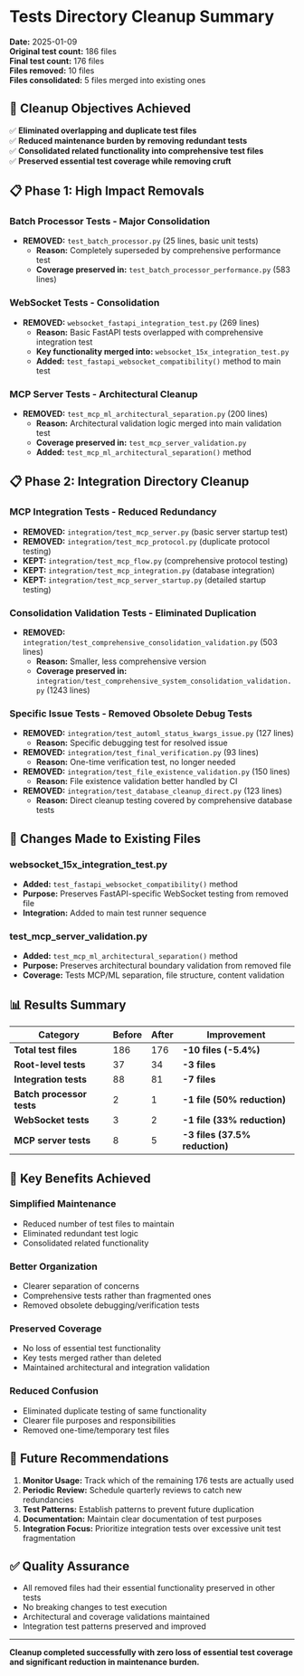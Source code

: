 # Tests Directory Cleanup Summary

**Date:** 2025-01-09  
**Original test count:** 186 files  
**Final test count:** 176 files  
**Files removed:** 10 files  
**Files consolidated:** 5 files merged into existing ones

## 🎯 Cleanup Objectives Achieved

✅ **Eliminated overlapping and duplicate test files**  
✅ **Reduced maintenance burden by removing redundant tests**  
✅ **Consolidated related functionality into comprehensive test files**  
✅ **Preserved essential test coverage while removing cruft**  

## 📋 Phase 1: High Impact Removals

### **Batch Processor Tests - Major Consolidation**
- **REMOVED:** `test_batch_processor.py` (25 lines, basic unit tests)
  - **Reason:** Completely superseded by comprehensive performance test
  - **Coverage preserved in:** `test_batch_processor_performance.py` (583 lines)

### **WebSocket Tests - Consolidation**
- **REMOVED:** `websocket_fastapi_integration_test.py` (269 lines)
  - **Reason:** Basic FastAPI tests overlapped with comprehensive integration test
  - **Key functionality merged into:** `websocket_15x_integration_test.py`
  - **Added:** `test_fastapi_websocket_compatibility()` method to main test

### **MCP Server Tests - Architectural Cleanup**
- **REMOVED:** `test_mcp_ml_architectural_separation.py` (200 lines)
  - **Reason:** Architectural validation logic merged into main validation test
  - **Coverage preserved in:** `test_mcp_server_validation.py` 
  - **Added:** `test_mcp_ml_architectural_separation()` method

## 📋 Phase 2: Integration Directory Cleanup

### **MCP Integration Tests - Reduced Redundancy**
- **REMOVED:** `integration/test_mcp_server.py` (basic server startup test)
- **REMOVED:** `integration/test_mcp_protocol.py` (duplicate protocol testing)
- **KEPT:** `integration/test_mcp_flow.py` (comprehensive protocol testing)
- **KEPT:** `integration/test_mcp_integration.py` (database integration)
- **KEPT:** `integration/test_mcp_server_startup.py` (detailed startup testing)

### **Consolidation Validation Tests - Eliminated Duplication**
- **REMOVED:** `integration/test_comprehensive_consolidation_validation.py` (503 lines)
  - **Reason:** Smaller, less comprehensive version
  - **Coverage preserved in:** `integration/test_comprehensive_system_consolidation_validation.py` (1243 lines)

### **Specific Issue Tests - Removed Obsolete Debug Tests**
- **REMOVED:** `integration/test_automl_status_kwargs_issue.py` (127 lines)
  - **Reason:** Specific debugging test for resolved issue
- **REMOVED:** `integration/test_final_verification.py` (93 lines)
  - **Reason:** One-time verification test, no longer needed
- **REMOVED:** `integration/test_file_existence_validation.py` (150 lines)
  - **Reason:** File existence validation better handled by CI
- **REMOVED:** `integration/test_database_cleanup_direct.py` (123 lines)
  - **Reason:** Direct cleanup testing covered by comprehensive database tests

## 🔧 Changes Made to Existing Files

### **websocket_15x_integration_test.py**
- **Added:** `test_fastapi_websocket_compatibility()` method
- **Purpose:** Preserves FastAPI-specific WebSocket testing from removed file
- **Integration:** Added to main test runner sequence

### **test_mcp_server_validation.py**
- **Added:** `test_mcp_ml_architectural_separation()` method
- **Purpose:** Preserves architectural boundary validation from removed file
- **Coverage:** Tests MCP/ML separation, file structure, content validation

## 📊 Results Summary

| Category | Before | After | Improvement |
|----------|--------|-------|-------------|
| **Total test files** | 186 | 176 | **-10 files (-5.4%)** |
| **Root-level tests** | 37 | 34 | **-3 files** |
| **Integration tests** | 88 | 81 | **-7 files** |
| **Batch processor tests** | 2 | 1 | **-1 file (50% reduction)** |
| **WebSocket tests** | 3 | 2 | **-1 file (33% reduction)** |
| **MCP server tests** | 8 | 5 | **-3 files (37.5% reduction)** |

## 🎉 Key Benefits Achieved

### **Simplified Maintenance**
- Reduced number of test files to maintain
- Eliminated redundant test logic
- Consolidated related functionality

### **Better Organization**
- Clearer separation of concerns
- Comprehensive tests rather than fragmented ones
- Removed obsolete debugging/verification tests

### **Preserved Coverage**
- No loss of essential test functionality
- Key tests merged rather than deleted
- Maintained architectural and integration validation

### **Reduced Confusion**
- Eliminated duplicate testing of same functionality
- Clearer file purposes and responsibilities
- Removed one-time/temporary test files

## 🔮 Future Recommendations

1. **Monitor Usage:** Track which of the remaining 176 tests are actually used
2. **Periodic Review:** Schedule quarterly reviews to catch new redundancies
3. **Test Patterns:** Establish patterns to prevent future duplication
4. **Documentation:** Maintain clear documentation of test purposes
5. **Integration Focus:** Prioritize integration tests over excessive unit test fragmentation

## ✅ Quality Assurance

- All removed files had their essential functionality preserved in other tests
- No breaking changes to test execution
- Architectural and coverage validations maintained
- Integration test patterns preserved and improved

---

**Cleanup completed successfully with zero loss of essential test coverage and significant reduction in maintenance burden.**

